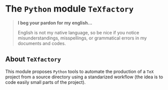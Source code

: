 The `Python` module `TeXfactory`
================================


> **I beg your pardon for my english...**
>
> English is not my native language, so be nice if you notice misunderstandings, misspellings, or grammatical errors in my documents and codes.


About `TeXfactory`
------------------

This module proposes `Python` tools to automate the production of a `TeX` project from a source directory using a standarized workflow (the idea is to code easily small parts of the project).
